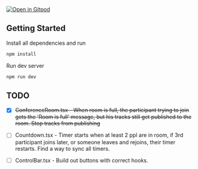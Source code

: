 [![Open in Gitpod](https://gitpod.io/button/open-in-gitpod.svg)](https://gitpod.io/#https://github.com/synbyte/video)

## Getting Started

Install all dependencies and run 

```bash
npm install
```

Run dev server

```bash
npm run dev
```

## TODO

- [x] ~~ConferenceRoom.tsx - When room is full, the participant trying to join gets the 'Room is full' message, but his tracks still get published to the room. Stop tracks from publishing~~
- [ ] Countdown.tsx - Timer starts when at least 2 ppl are in room, if 3rd participant joins later, or someone leaves and rejoins, their timer restarts. Find a way to sync all timers.
- [ ] ControlBar.tsx - Build out buttons with correct hooks.


